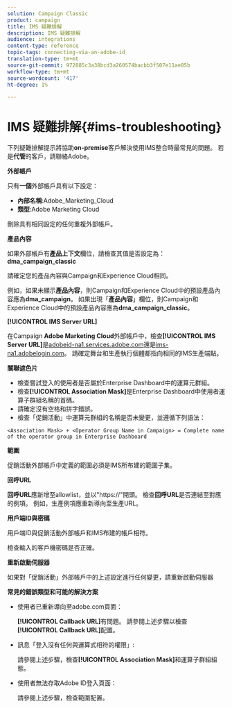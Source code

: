 ```yaml
---
solution: Campaign Classic
product: campaign
title: IMS 疑難排解
description: IMS 疑難排解
audience: integrations
content-type: reference
topic-tags: connecting-via-an-adobe-id
translation-type: tm+mt
source-git-commit: 972885c3a38bcd3a260574bacbb3f507e11ae05b
workflow-type: tm+mt
source-wordcount: '417'
ht-degree: 1%

---
```



# IMS 疑難排解{#ims-troubleshooting}

下列疑難排解提示將協助&#x200B;**on-premise**&#x200B;客戶解決使用IMS整合時最常見的問題。 若是&#x200B;**代管**&#x200B;的客戶，請聯絡Adobe。

**外部帳戶**

只有&#x200B;**一個**&#x200B;外部帳戶具有以下設定：

* **內部名稱**:Adobe_Marketing_Cloud
* **類型**:Adobe Marketing Cloud

刪除具有相同設定的任何重複外部帳戶。

**產品內容**

如果外部帳戶有&#x200B;**產品上下文**&#x200B;欄位，請檢查其值是否設定為：**dma_campaign_classic**

請確定您的產品內容與Campaign和Experience Cloud相同。

例如，如果未顯示&#x200B;**產品內容**，則Campaign和Experience Cloud中的預設產品內容應為&#x200B;**dma_campaign**。 如果出現「**產品內容**」欄位，則Campaign和Experience Cloud中的預設產品內容應為&#x200B;**dma_campaign_classic**。

**[!UICONTROL IMS Server URL]**

在Campaign **Adobe Marketing Cloud**&#x200B;外部帳戶中，檢查&#x200B;**[!UICONTROL IMS Server URL]**&#x200B;是[adobeid-na1.services.adobe.com](https://adobeid-na1.services.adobe.com/)還是[ims-na1.adobelogin.com](http://ims-na1.adobelogin.com/)。 請確定舞台和生產執行個體都指向相同的IMS生產端點。

**關聯遮色片**

* 檢查嘗試登入的使用者是否屬於Enterprise Dashboard中的運算元群組。
* 檢查&#x200B;**[!UICONTROL Association Mask]**&#x200B;是Enterprise Dashboard中使用者運算子群組名稱的首碼。
* 請確定沒有空格和拼字錯誤。
* 檢查「促銷活動」中運算元群組的名稱是否未變更，並遵循下列語法：

```
<Association Mask> + <Operator Group Name in Campaign> = Complete name of the operator group in Enterprise Dashboard
```

**範圍**

促銷活動外部帳戶中定義的範圍必須是IMS所布建的範圍子集。

**回呼URL**

**回呼URL**&#x200B;應新增至allowlist，並以&quot;https://&quot;開頭。 檢查&#x200B;**回呼URL**&#x200B;是否連結至對應的例項。 例如，生產例項應重新導向至生產URL。

**用戶端ID與密碼**

用戶端ID與促銷活動外部帳戶和IMS布建的帳戶相符。

檢查輸入的客戶機密碼是否正確。

**重新啟動伺服器**

如果對「促銷活動」外部帳戶中的上述設定進行任何變更，請重新啟動伺服器

**常見的錯誤類型和可能的解決方案**

* 使用者已重新導向至adobe.com頁面：

   **[!UICONTROL Callback URL]**&#x200B;有問題。 請參閱上述步驟以檢查&#x200B;**[!UICONTROL Callback URL]**&#x200B;配置。

* 訊息「登入沒有任何與運算式相符的權限」:

   請參閱上述步驟，檢查&#x200B;**[!UICONTROL Association Mask]**&#x200B;和運算子群組組態。

* 使用者無法存取Adobe ID登入頁面：

   請參閱上述步驟，檢查範圍配置。

